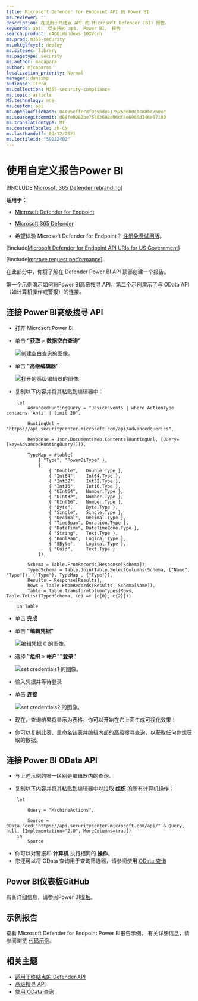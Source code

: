 ```yaml
---
title: Microsoft Defender for Endpoint API 到 Power BI
ms.reviewer: ''
description: 在适用于终结点 API 的 Microsoft Defender (BI) 报告。
keywords: api， 受支持的 api， Power BI， 报告
search.product: eADQiWindows 10XVcnh
ms.prod: m365-security
ms.mktglfcycl: deploy
ms.sitesec: library
ms.pagetype: security
ms.author: macapara
author: mjcaparas
localization_priority: Normal
manager: dansimp
audience: ITPro
ms.collection: M365-security-compliance
ms.topic: article
MS.technology: mde
ms.custom: api
ms.openlocfilehash: 04c95cffec8f0c5bde417526d6b0cbc8dbe760ee
ms.sourcegitcommit: d08fe0282be75483608e96df4e6986d346e97180
ms.translationtype: MT
ms.contentlocale: zh-CN
ms.lasthandoff: 09/12/2021
ms.locfileid: "59222402"
---
```

# <a name="create-custom-reports-using-power-bi"></a>使用自定义报告Power BI

[!INCLUDE [Microsoft 365 Defender rebranding](../../includes/microsoft-defender.md)]

**适用于：**
- [Microsoft Defender for Endpoint](https://go.microsoft.com/fwlink/p/?linkid=2154037)
- [Microsoft 365 Defender](https://go.microsoft.com/fwlink/?linkid=2118804)


- 希望体验 Microsoft Defender for Endpoint？ [注册免费试用版](https://signup.microsoft.com/create-account/signup?products=7f379fee-c4f9-4278-b0a1-e4c8c2fcdf7e&ru=https://aka.ms/MDEp2OpenTrial?ocid=docs-wdatp-exposedapis-abovefoldlink)。

[!include[Microsoft Defender for Endpoint API URIs for US Government](../../includes/microsoft-defender-api-usgov.md)]

[!include[Improve request performance](../../includes/improve-request-performance.md)]

在此部分中，你将了解在 Defender Power BI API 顶部创建一个报告。

第一个示例演示如何将Power BI高级搜寻 API，第二个示例演示了与 OData API（如计算机操作或警报）的连接。

## <a name="connect-power-bi-to-advanced-hunting-api"></a>连接 Power BI高级搜寻 API

- 打开 Microsoft Power BI

- 单击 **"获取** \> **数据空白查询"**

  ![创建空白查询的图像。](images/power-bi-create-blank-query.png)

- 单击 **"高级编辑器"**

  ![打开的高级编辑器的图像。](images/power-bi-open-advanced-editor.png)

- 复制以下内容并将其粘贴到编辑器中：

```
    let
        AdvancedHuntingQuery = "DeviceEvents | where ActionType contains 'Anti' | limit 20",

        HuntingUrl = "https://api.securitycenter.microsoft.com/api/advancedqueries",

        Response = Json.Document(Web.Contents(HuntingUrl, [Query=[key=AdvancedHuntingQuery]])),

        TypeMap = #table(
            { "Type", "PowerBiType" },
            {
                { "Double",   Double.Type },
                { "Int64",    Int64.Type },
                { "Int32",    Int32.Type },
                { "Int16",    Int16.Type },
                { "UInt64",   Number.Type },
                { "UInt32",   Number.Type },
                { "UInt16",   Number.Type },
                { "Byte",     Byte.Type },
                { "Single",   Single.Type },
                { "Decimal",  Decimal.Type },
                { "TimeSpan", Duration.Type },
                { "DateTime", DateTimeZone.Type },
                { "String",   Text.Type },
                { "Boolean",  Logical.Type },
                { "SByte",    Logical.Type },
                { "Guid",     Text.Type }
            }),

        Schema = Table.FromRecords(Response[Schema]),
        TypedSchema = Table.Join(Table.SelectColumns(Schema, {"Name", "Type"}), {"Type"}, TypeMap , {"Type"}),
        Results = Response[Results],
        Rows = Table.FromRecords(Results, Schema[Name]),
        Table = Table.TransformColumnTypes(Rows, Table.ToList(TypedSchema, (c) => {c{0}, c{2}}))

    in Table
```

- 单击 **完成**

- 单击 **"编辑凭据"**

    ![编辑凭据 0 的图像。](images/power-bi-edit-credentials.png)

- 选择 **"组织** \> **帐户""登录"**

    ![set credentials1 的图像。](images/power-bi-set-credentials-organizational.png)

- 输入凭据并等待登录

- 单击 **连接**

    ![set credentials2 的图像。](images/power-bi-set-credentials-organizational-cont.png)

- 现在，查询结果将显示为表格，你可以开始在它上面生成可视化效果！

- 你可以复制此表、重命名该表并编辑内部的高级搜寻查询，以获取任何你想获取的数据。

## <a name="connect-power-bi-to-odata-apis"></a>连接 Power BI OData API

- 与上述示例的唯一区别是编辑器内的查询。

- 复制以下内容并将其粘贴到编辑器中以拉取 **组织** 的所有计算机操作：

```
    let

        Query = "MachineActions",

        Source = OData.Feed("https://api.securitycenter.microsoft.com/api/" & Query, null, [Implementation="2.0", MoreColumns=true])
    in
        Source
```

- 你可以对警报和 **计算机** 执行相同的 **操作**。
- 您还可以将 OData 查询用于查询筛选器，请参阅使用 [OData 查询](exposed-apis-odata-samples.md)

## <a name="power-bi-dashboard-samples-in-github"></a>Power BI仪表板GitHub

有关详细信息，请参阅Power BI[模板](https://github.com/microsoft/MicrosoftDefenderATP-PowerBI)。

## <a name="sample-reports"></a>示例报告

查看 Microsoft Defender for Endpoint Power BI报告示例。 有关详细信息，请参阅浏览 [代码示例](/samples/browse/?products=mdatp)。

## <a name="related-topics"></a>相关主题

- [适用于终结点的 Defender API](apis-intro.md)
- [高级搜寻 API](run-advanced-query-api.md)
- [使用 OData 查询](exposed-apis-odata-samples.md)
